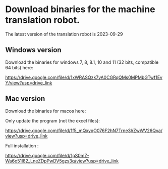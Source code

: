 
# Download binaries for the machine translation robot.

The latest version of the translation robot is 2023-09-29

## Windows version
Download the binaries for windows 7, 8, 8.1, 10 and 11 (32 bits, compatible 64 bits) here:

https://drive.google.com/file/d/1xWRASQzk7yA0CGRqQMs0MPMbGTwf1EvY/view?usp=drive_link

## Mac version
Download the binaries for macos here:

Only update the program (not the excel files):

https://drive.google.com/file/d/1f5_mQxyqO076F2hN7Trne3hZwWV26Qva/view?usp=drive_link

Full installation :

https://drive.google.com/file/d/1pS0mZ-Wa6o51l82_LneZDpPwDV5gzs3q/view?usp=drive_link